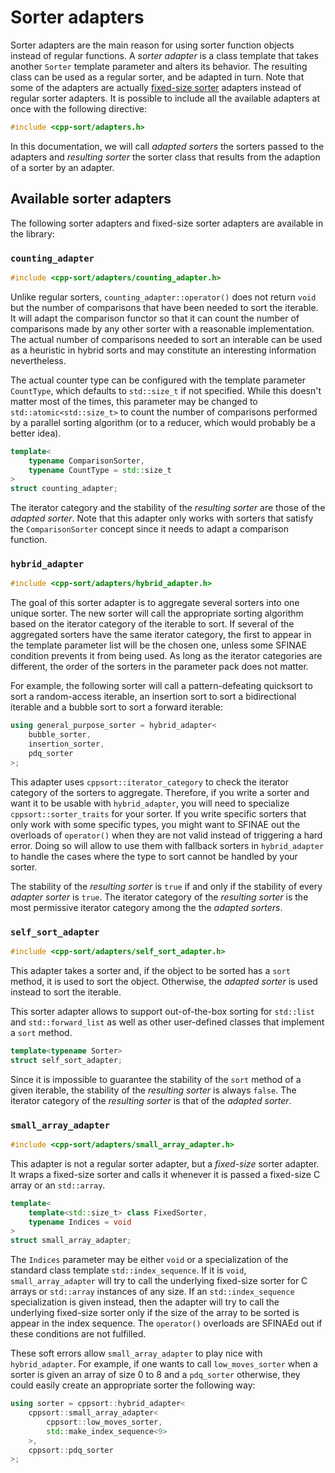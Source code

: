 # Sorter adapters

Sorter adapters are the main reason for using sorter function objects instead
of regular functions. A *sorter adapter* is a class template that takes another
`Sorter` template parameter and alters its behavior. The resulting class can be
used as a regular sorter, and be adapted in turn. Note that some of the adapters
are actually [fixed-size sorter](fixed-sorters.md) adapters instead of regular
sorter adapters. It is possible to include all the available adapters at once with
the following directive:

```cpp
#include <cpp-sort/adapters.h>
```

In this documentation, we will call *adapted sorters* the sorters passed to the
adapters and *resulting sorter* the sorter class that results from the adaption
of a sorter by an adapter.

## Available sorter adapters

The following sorter adapters and fixed-size sorter adapters are available in the
library:

### `counting_adapter`

```cpp
#include <cpp-sort/adapters/counting_adapter.h>
```

Unlike regular sorters, `counting_adapter::operator()` does not return `void` but
the number of comparisons that have been needed to sort the iterable. It will
adapt the comparison functor so that it can count the number of comparisons
made by any other sorter with a reasonable implementation. The actual number of
comparisons needed to sort an interable can be used as a heuristic in hybrid sorts
and may constitute an interesting information nevertheless.

The actual counter type can be configured with the template parameter `CountType`,
which defaults to `std::size_t` if not specified. While this doesn't matter most of
the times, this parameter may be changed to `std::atomic<std::size_t>` to count the
number of comparisons performed by a parallel sorting algorithm (or to a reducer,
which would probably be a better idea).

```cpp
template<
    typename ComparisonSorter,
    typename CountType = std::size_t
>
struct counting_adapter;
```

The iterator category and the stability of the *resulting sorter* are those of the
*adapted sorter*. Note that this adapter only works with sorters that satisfy the
`ComparisonSorter` concept since it needs to adapt a comparison function.

### `hybrid_adapter`

```cpp
#include <cpp-sort/adapters/hybrid_adapter.h>
```

The goal of this sorter adapter is to aggregate several sorters into one unique
sorter. The new sorter will call the appropriate sorting algorithm based on the
iterator category of the iterable to sort. If several of the aggregated sorters
have the same iterator category, the first to appear in the template parameter
list will be the chosen one, unless some SFINAE condition prevents it from being
used. As long as the iterator categories are different, the order of the sorters
in the parameter pack does not matter.

For example, the following sorter will call a pattern-defeating quicksort to sort
a random-access iterable, an insertion sort to sort a bidirectional iterable and
a bubble sort to sort a forward iterable:

```cpp
using general_purpose_sorter = hybrid_adapter<
    bubble_sorter,
    insertion_sorter,
    pdq_sorter
>;
```

This adapter uses `cppsort::iterator_category` to check the iterator category of 
the sorters to aggregate. Therefore, if you write a sorter and want it to be usable
with `hybrid_adapter`, you will need to specialize `cppsort::sorter_traits` for
your sorter. If you write specific sorters that only work with some specific types,
you might want to SFINAE out the overloads of `operator()` when they are not valid
instead of triggering a hard error. Doing so will allow to use them with fallback
sorters in `hybrid_adapter` to handle the cases where the type to sort cannot be
handled by your sorter.

The stability of the *resulting sorter* is `true` if and only if the stability
of every *adapter sorter* is `true`. The iterator category of the *resulting
sorter* is the most permissive iterator category among the the *adapted sorters*.

### `self_sort_adapter`

```cpp
#include <cpp-sort/adapters/self_sort_adapter.h>
```

This adapter takes a sorter and, if the object to be sorted has a `sort` method,
it is used to sort the object. Otherwise, the *adapted sorter* is used instead to
sort the iterable.

This sorter adapter allows to support out-of-the-box sorting for `std::list` and
`std::forward_list` as well as other user-defined classes that implement a `sort`
method.

```cpp
template<typename Sorter>
struct self_sort_adapter;
```

Since it is impossible to guarantee the stability of the `sort` method of a
given iterable, the stability of the *resulting sorter* is always `false`.
The iterator category of the *resulting sorter* is that of the *adapted sorter*.

### `small_array_adapter`

```cpp
#include <cpp-sort/adapters/small_array_adapter.h>
```

This adapter is not a regular sorter adapter, but a *fixed-size* sorter adapter.
It wraps a fixed-size sorter and calls it whenever it is passed a fixed-size C
array or an `std::array`.

```cpp
template<
    template<std::size_t> class FixedSorter,
    typename Indices = void
>
struct small_array_adapter;
```

The `Indices` parameter may be either `void` or a specialization of the standard
class template `std::index_sequence`. If it is `void`, `small_array_adapter` will
try to call the underlying fixed-size sorter for C arrays or `std::array` instances
of any size. If an `std::index_sequence` specialization is given instead, then the
adapter will try to call the underlying fixed-size sorter only if the size of the
array to be sorted is appear in the index sequence. The `operator()` overloads are
SFINAEd out if these conditions are not fulfilled.

These soft errors allow `small_array_adapter` to play nice with `hybrid_adapter`.
For example, if one wants to call `low_moves_sorter` when a sorter is given an
array of size 0 to 8 and a `pdq_sorter` otherwise, they could easily create an
appropriate sorter the following way:

```cpp
using sorter = cppsort::hybrid_adapter<
    cppsort::small_array_adapter<
        cppsort::low_moves_sorter,
        std::make_index_sequence<9>
    >,
    cppsort::pdq_sorter
>;
```
